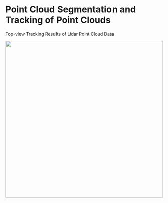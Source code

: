 # Point Cloud Segmentation and Tracking of Point Clouds

Top-view Tracking Results of Lidar Point Cloud Data

<img src="tracking.gif" width="500">
